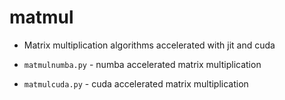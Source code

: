 # matmul

* Matrix multiplication algorithms accelerated with jit and cuda

* `matmulnumba.py` - numba accelerated matrix multiplication

* `matmulcuda.py` - cuda accelerated matrix multiplication

